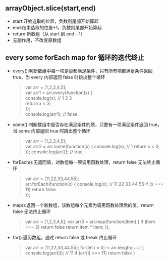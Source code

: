 ## arrayObject.slice(start,end)

- start:开始选取的位置，负数则尾部开始算起
- end:结束选取的位置+1，负数则尾部开始算起
- return:新数组（从 start 到 end - 1）
- 无副作用，不改变原数组

## every some forEach map for 循环的迭代终止

- every():判断数组中每一项是否都满足条件，只有所有项都满足条件返回 true，当 every 内部返回 false 时跳出整个循环

  > var arr = [1,2,3,4,5];  
  > var arr1 = arr.every(function(x) {  
  >   console.log(x); // 1 2 3  
  >   return x < 3;  
  > });  
  > console.log(arr1); // false

- some():判断数组中是否存在满足条件的项，只要有一项满足条件返回 true，当 some 内部返回 true 时跳出整个循环

  > var arr = [1,2,3,4,5];  
  > var arr2 = arr.some(function(x) {
  >   console.log(x); // 1
  >   return x < 3;  
  > });
  > console.log(arr2); // true

- forEach():无返回值，对数组每一项调用函数处理，return false 无法终止循环

  > var arr = [11,22,33,44,55];  
  > arr.forEach(function(x) {
  >   console.log(x); // 11 22 33 44 55
  >   if (x === 11) return false  
  > });

- map():返回一个新数组，该数组每个元素为调用函数处理后的值，return false 无法终止循环

  > var arr = [1,2,3,4,5];
  > var arr3 = arr.map(function(item) {
  >   if (item === 2) return false
  >   return item \* item;
  > });

- for():遍历数组，通过 return false 或 break 终止循环
  > var arr = [11,22,33,44,55];
  > for(let i = 0;i < arr.length;i++) {
  >   console.log(arr[i]); // 11
  >   if (arr[i] === 11) return false
  > }
